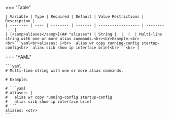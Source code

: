<!--
  ~ Copyright (c) 2024 Arista Networks, Inc.
  ~ Use of this source code is governed by the Apache License 2.0
  ~ that can be found in the LICENSE file.
  -->
=== "Table"

    | Variable | Type | Required | Default | Value Restrictions | Description |
    | -------- | ---- | -------- | ------- | ------------------ | ----------- |
    | [<samp>aliases</samp>](## "aliases") | String |  |  |  | Multi-line string with one or more alias commands.<br><br>Example:<br><br>```yaml<br>aliases: |<br>  alias wr copy running-config startup-config<br>  alias siib show ip interface brief<br>```<br> |

=== "YAML"

    ```yaml
    # Multi-line string with one or more alias commands.

    # Example:

    # ```yaml
    # aliases: |
    #   alias wr copy running-config startup-config
    #   alias siib show ip interface brief
    # ```
    aliases: <str>
    ```
